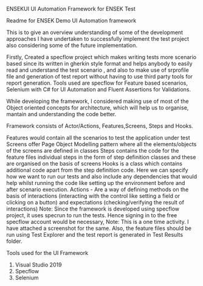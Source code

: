 ENSEKUI
UI Automation Framework for ENSEK Test

Readme for ENSEK Demo UI Automation framework

This is to give an overview understanding of some of the development approaches I have undertaken to successfully implement the test project also considering some of the future implementation.

Firstly, Created a specflow project which makes writing tests more scenario based since its written in gherkin style format and helps anybody to easily read and understand the test scenario , and also to make use of srprofile file and generation of test report without having to use third party tools for report generation. Tools used are specflow for Feature based scenarios, Selenium with C# for UI Automation and Fluent Assertions for Validations.

While developing the framework, I considered making use of most of the Object oriented concepts for architecture, which will help us to organise, mantain and understanding the code better.

Framework consists of Actor/Actions, Features,Screens, Steps and Hooks.

Features would contain all the scenarios to test the application under test Screens offer Page Object Modelling pattern where all the elements/objects of the screens are defined in classes Steps contains the code for the feature files individual steps in the form of step definition classes and these are organised on the basis of screens Hooks is a class which contains additional code apart from the step definition code. Here we can specify how we want to run our tests and also include any dependencies that would help whilst running the code like setting up the environment before and after scenario execution. Actions - Are a way of defining methods on the basis of interactions (interacting with the control like setting a field or clicking on a button) and expectations (checking/verifying the result of interactions) Note: Since the framework is developed using specflow project, it uses specrun to run the tests. Hence signing in to the free specflow account would be necessary, Note: This is a one time activity. I have attached a screenshot for the same. Also, the feature files should be run using Test Explorer and the test report is generated in Test Results folder.

Tools used for the UI Framework

1) Visual Studio 2019
2) Specflow
3) Selenium
